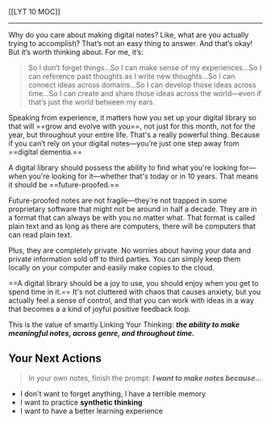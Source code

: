 [[LYT 10 MOC]]

---

Why do you care about making digital notes? Like, what are you actually trying to accomplish? That’s not an easy thing to answer. And that’s okay! But it’s worth thinking about. For me, it’s:   


> So I don’t forget things...So I can make sense of my experiences...So I can reference past thoughts as I write new thoughts...So I can connect ideas across domains...So I can develop those ideas across time...So I can create and share those ideas across the world—even if that’s just the world between my ears.

  
Speaking from experience, it matters how you set up your digital library so that will ==grow and evolve with you==, not just for this month, not for the year, but throughout your entire life. That's a really powerful thing. Because if you can’t rely on your digital notes—you’re just one step away from ==digital dementia.==  
  
A digital library should possess the ability to find what you're looking for—when you're looking for it—whether that's today or in 10 years. That means it should be ==future-proofed.==  
  
Future-proofed notes are not fragile—they're not trapped in some proprietary software that might not be around in half a decade. They are in a format that can always be with you no matter what. That format is called plain text and as long as there are computers, there will be computers that can read plain text.   
  
Plus, they are completely private. No worries about having your data and private information sold off to third parties. You can simply keep them locally on your computer and easily make copies to the cloud.    
  
==A digital library should be a joy to use, you should enjoy when you get to spend time in it.== It's not cluttered with chaos that causes anxiety, but you actually feel a sense of control, and that you can work with ideas in a way that becomes a a kind of joyful positive feedback loop.  

This is the value of smartly Linking Your Thinking: **_the ability to make meaningful notes, across genre, and throughout time._**

## Your Next Actions
> In your own notes, finish the prompt: **_I want to make notes because..._**

- I don't want to forget anything, I have a terrible memory
- I want to practice **synthetic thinking**
- I want to have a better learning experience
